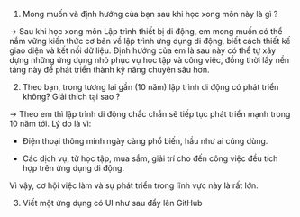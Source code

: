 1. Mong muốn và định hướng của bạn sau khi học xong môn này là gì ?
   
-> Sau khi học xong môn Lập trình thiết bị di động, em mong muốn có thể nắm vững kiến thức cơ bản về lập trình ứng dụng di động, biết cách thiết kế giao diện và kết nối dữ liệu. Định hướng của em là sau này có thể tự xây dựng những ứng dụng nhỏ phục vụ học tập và công việc, đồng thời lấy nền tảng này để phát triển thành kỹ năng chuyên sâu hơn.

2. Theo bạn, trong tương lai gần (10 năm) lập trình di động có phát triển không? Giải thích tại sao ?

-> Theo em thì lập trình di động chắc chắn sẽ tiếp tục phát triển mạnh trong 10 năm tới. Lý do là vì:

- Điện thoại thông minh ngày càng phổ biến, hầu như ai cũng dùng.

- Các dịch vụ, từ học tập, mua sắm, giải trí cho đến công việc đều tích hợp trên ứng dụng di động.

Vì vậy, cơ hội việc làm và sự phát triển trong lĩnh vực này là rất lớn.

3. Viết một ứng dụng có UI như sau đẩy lên GitHub

